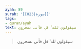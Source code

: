 ```yaml
---
ayah: 89
surah: '[[023|سورة]]'
tags:
- quran/ayah
text: سيقولون لله ۚ قل فأنى تسحرون
---
```

> سيقولون لله ۚ قل فأنى تسحرون
